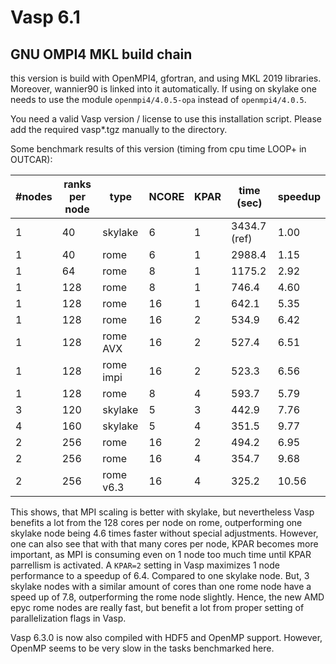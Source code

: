 # Vasp 6.1 


## GNU OMPI4 MKL build chain

this version is build with OpenMPI4, gfortran, and using MKL 2019 libraries. Moreover, wannier90 is linked into it automatically. If using on skylake one needs to use the module `openmpi4/4.0.5-opa` instead of `openmpi4/4.0.5`. 

You need a valid Vasp version / license to use this installation script. Please add the required vasp*.tgz manually to the directory.

Some benchmark results of this version (timing from cpu time LOOP+ in OUTCAR):

| #nodes | ranks per node | type     | NCORE | KPAR | time (sec)   | speedup |
|---     |---             |---       |---    |---   |---           |---      | 
| 1      | 40             | skylake  | 6     | 1    | 3434.7 (ref) | 1.00    |
| 1      | 40             | rome     | 6     | 1    | 2988.4       | 1.15    |
| 1      | 64             | rome     | 8     | 1    | 1175.2       | 2.92    |
| 1      | 128            | rome     | 8     | 1    | 746.4        | 4.60    |
| 1      | 128            | rome     | 16    | 1    | 642.1        | 5.35    |
| 1      | 128            | rome     | 16    | 2    | 534.9        | 6.42    |
| 1      | 128            | rome AVX | 16    | 2    | 527.4        | 6.51    |
| 1      | 128            | rome impi| 16    | 2    | 523.3        | 6.56    |
| 1      | 128            | rome     | 8     | 4    | 593.7        |  5.79   |
| 3      | 120            | skylake  | 5     | 3    | 442.9        | 7.76    |
| 4      | 160            | skylake  | 5     | 4    | 351.5        | 9.77    |
| 2      | 256            | rome     | 16    | 2    | 494.2        | 6.95    |
| 2      | 256            | rome     | 16    | 4    | 354.7        | 9.68    |
| 2      | 256            | rome v6.3| 16    | 4    | 325.2        | 10.56   |

This shows, that MPI scaling is better with skylake, but nevertheless Vasp benefits a lot from the 128 cores per node on rome, outperforming one skylake node being 4.6 times faster without special adjustments. However, one can also see that with that many cores per node, KPAR becomes more important, as MPI is consuming even on 1 node too much time until KPAR parrellism is activated. A `KPAR=2` setting in Vasp maximizes 1 node performance to a speedup of 6.4. Compared to one skylake node. But, 3 skylake nodes with a similar amount of cores than one rome node have a speed up of 7.8, outperforming the rome node slightly. Hence, the new AMD epyc rome nodes are really fast, but benefit a lot from proper setting of parallelization flags in Vasp.

Vasp 6.3.0 is now also compiled with HDF5 and OpenMP support. However, OpenMP seems to be very slow in the tasks benchmarked here.
